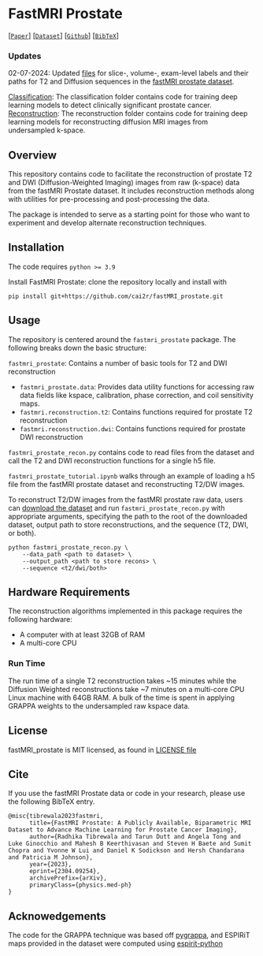 # FastMRI Prostate

[[`Paper`](https://arxiv.org/abs/2304.09254)] [[`Dataset`](https://fastmri.med.nyu.edu/)] [[`Github`](https://github.com/cai2r/fastMRI_prostate)] [[`BibTeX`](#cite)]

### Updates
02-07-2024: Updated [files](https://github.com/cai2r/fastMRI_prostate/pull/11) for slice-, volume-, exam-level labels and their paths for T2 and Diffusion sequences in the [fastMRI prostate dataset](https://fastmri.med.nyu.edu/).

[Classification](https://github.com/cai2r/fastMRI_prostate/tree/main/fastmri_prostate_classification): The classification folder contains code for training deep learning models to detect clinically significant prostate cancer.
[Reconstruction](https://github.com/cai2r/fastMRI_prostate/tree/main/DL_reconstruction): The reconstruction folder contains code for training deep learning models for reconstructing diffusion MRI images from undersampled k-space.

## Overview

This repository contains code to facilitate the reconstruction of prostate T2 and DWI (Diffusion-Weighted Imaging) images from raw (k-space) data from the fastMRI Prostate dataset. It includes reconstruction methods along with utilities for pre-processing and post-processing the data. 

The package is intended to serve as a starting point for those who want to experiment and develop alternate reconstruction techniques. 

## Installation

The code requires `python >= 3.9`

Install FastMRI Prostate: clone the repository locally and install with

```
pip install git+https://github.com/cai2r/fastMRI_prostate.git
```

## Usage
The repository is centered around the ```fastmri_prostate``` package. The following breaks down the basic structure:

```fastmri_prostate```: Contains a number of basic tools for T2 and DWI reconstruction
 - ```fastmri_prostate.data```: Provides data utility functions for accessing raw data fields like kspace, calibration, phase correction, and coil sensitivity maps.
 - ```fastmri.reconstruction.t2```: Contains functions required for prostate T2 reconstruction
 - ```fastmri.reconstruction.dwi```: Contains functions required for prostate DWI reconstruction

```fastmri_prostate_recon.py``` contains code to read files from the dataset and call the T2 and DWI reconstruction functions for a single h5 file. 

```fastmri_prostate_tutorial.ipynb``` walks through an example of loading a h5 file from the fastMRI prostate dataset and reconstructing T2/DW images.

To reconstruct T2/DW images from the fastMRI prostate raw data, users can [download the dataset](https://fastmri.med.nyu.edu/) and run ```fastmri_prostate_recon.py``` with appropriate arguments, specifying the path to the root of the downloaded dataset, output path to store reconstructions, and the sequence (T2, DWI, or both).
```
python fastmri_prostate_recon.py \  
    --data_path <path to dataset> \  
    --output_path <path to store recons> \  
    --sequence <t2/dwi/both>
```

## Hardware Requirements
The reconstruction algorithms implemented in this package requires the following hardware:
- A computer with at least 32GB of RAM
- A multi-core CPU

### Run Time
The run time of a single T2 reconstruction takes ~15 minutes while the Diffusion Weighted reconstructions take ~7 minutes on a multi-core CPU Linux machine with 64GB RAM. A bulk of the time is spent in applying GRAPPA weights to the undersampled raw kspace data.

## License
fastMRI_prostate is MIT licensed, as found in [LICENSE file](https://github.com/cai2r/fastMRI_prostate/blob/main/LICENSE)

## Cite
If you use the fastMRI Prostate data or code in your research, please use the following BibTeX entry.

```
@misc{tibrewala2023fastmri,
      title={FastMRI Prostate: A Publicly Available, Biparametric MRI Dataset to Advance Machine Learning for Prostate Cancer Imaging}, 
      author={Radhika Tibrewala and Tarun Dutt and Angela Tong and Luke Ginocchio and Mahesh B Keerthivasan and Steven H Baete and Sumit Chopra and Yvonne W Lui and Daniel K Sodickson and Hersh Chandarana and Patricia M Johnson},
      year={2023},
      eprint={2304.09254},
      archivePrefix={arXiv},
      primaryClass={physics.med-ph}
}
```

## Acknowedgements
The code for the GRAPPA technique was based off [pygrappa](https://github.com/mckib2/pygrappa), and ESPIRiT maps provided in the dataset were computed using [espirit-python](https://github.com/mikgroup/espirit-python) 

